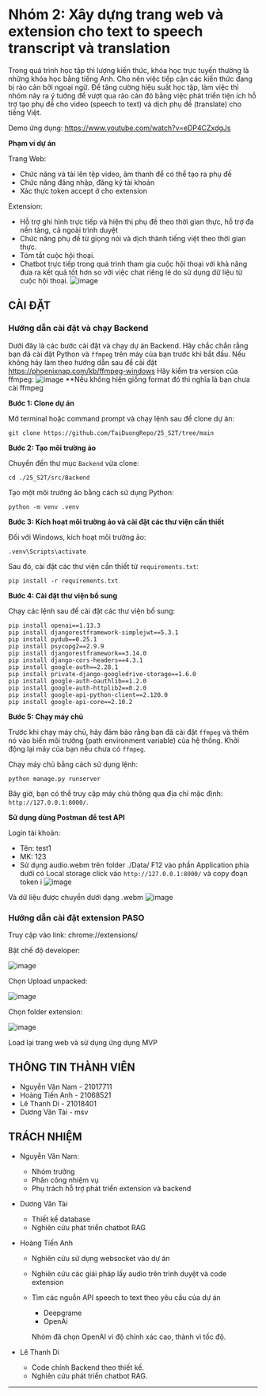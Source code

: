 # Nhóm 2: Xây dựng trang web và extension cho text to speech transcript và translation


Trong quá trình học tập thì lượng kiến thức, khóa học trực tuyến thường là những khóa học bằng tiếng Anh. Cho nên việc tiếp cận các kiến thức đang bị rào cản bởi ngoại ngữ. Để tăng cường hiệu suất học tập, làm việc thì nhóm nảy ra ý tưởng để vượt qua rào cản đó bằng việc phát triển tiện ích hỗ trợ tạo phụ đề cho video (speech to text) và dịch phụ đề (translate) cho tiếng Việt.

Demo ứng dụng: https://www.youtube.com/watch?v=eDP4CZxdgJs

**Phạm vi dự án**

Trang Web: 
- Chức năng và tải lên tệp video, âm thanh để có thể tạo ra phụ đề
- Chức năng đăng nhập, đăng ký tài khoản
- Xác thực token accept ở cho extension
  
Extension:
- Hỗ trợ ghi hình trực tiếp và hiện thị phụ đề theo thời gian thực, hỗ trợ đa nền tảng, cả ngoài trình duyệt
- Chức năng phụ đề từ giọng nói và dịch thành tiếng việt theo thời gian thực.
- Tóm tắt cuộc hội thoại.
- Chatbot trực tiếp trong quá trình tham gia cuộc hội thoại với khả năng đưa ra kết quả tốt hơn so với việc chat riêng lẻ do sử dụng dữ liệu từ cuộc hội thoại.
![image](https://github.com/TaiDuongRepo/25_S2T/assets/97231719/62b0651d-d310-4865-9048-641427985ac6)

## CÀI ĐẶT

### Hướng dẫn cài đặt và chạy Backend

Dưới đây là các bước cài đặt và chạy dự án Backend. Hãy chắc chắn rằng bạn đã cài đặt Python và `ffmpeg` trên máy của bạn trước khi bắt đầu. Nếu không hãy làm theo hướng dẫn sau để cài đặt https://phoenixnap.com/kb/ffmpeg-windows
Hãy kiểm tra version của ffmpeg: 
![image](https://github.com/TaiDuongRepo/25_S2T/assets/97231719/84cac1b4-ffa5-4fcd-b000-5f39ad22a068)
**Nếu không hiện giống format đó thì nghĩa là bạn chưa cài ffmpeg

**Bước 1: Clone dự án**

Mở terminal hoặc command prompt và chạy lệnh sau để clone dự án:

```
git clone https://github.com/TaiDuongRepo/25_S2T/tree/main
```

**Bước 2: Tạo môi trường ảo**

Chuyển đến thư mục `Backend` vừa clone:

```
cd ./25_S2T/src/Backend
```

Tạo một môi trường ảo bằng cách sử dụng Python:

```
python -m venv .venv
```

**Bước 3: Kích hoạt môi trường ảo và cài đặt các thư viện cần thiết**

Đối với Windows, kích hoạt môi trường ảo:

```
.venv\Scripts\activate
```

Sau đó, cài đặt các thư viện cần thiết từ `requirements.txt`:

```
pip install -r requirements.txt
```

**Bước 4: Cài đặt thư viện bổ sung**

Chạy các lệnh sau để cài đặt các thư viện bổ sung:

```
pip install openai==1.13.3
pip install djangorestframework-simplejwt==5.3.1
pip install pydub==0.25.1
pip install psycopg2==2.9.9
pip install djangorestframework==3.14.0
pip install django-cors-headers==4.3.1
pip install google-auth==2.28.1
pip install private-django-googledrive-storage==1.6.0
pip install google-auth-oauthlib==1.2.0
pip install google-auth-httplib2==0.2.0
pip install google-api-python-client==2.120.0
pip install google-api-core==2.10.2
```

**Bước 5: Chạy máy chủ**

Trước khi chạy máy chủ, hãy đảm bảo rằng bạn đã cài đặt `ffmpeg` và thêm nó vào biến môi trường (path environment variable) của hệ thống. Khởi động lại máy của bạn nếu chưa có `ffmpeg`.

Chạy máy chủ bằng cách sử dụng lệnh:

```
python manage.py runserver
```

Bây giờ, bạn có thể truy cập máy chủ thông qua địa chỉ mặc định: `http://127.0.0.1:8000/`.

**Sử dụng dùng Postman để test API**

Login tài khoản: 
- Tên: test1
- MK: 123
- Sử dụng audio.webm trên folder ./Data/
F12 vào phần Application phía dưới có Local storage click vào `http://127.0.0.1:8000/` và copy đoạn token
  i
![image](https://github.com/Research-Product-Lab/Backend/assets/97231719/c844aa03-cb25-4c25-aefe-61b7c2d108c5)

Và dữ liệu được chuyền dưới dạng .webm 
![image](https://github.com/Research-Product-Lab/Backend/assets/97231719/ac69a57e-4413-4ca0-90b4-bfa24edfba99)
### Hướng dẫn cài đặt extension PASO

Truy cập vào link: chrome://extensions/

Bật chế độ developer: 

![image](https://github.com/TaiDuongRepo/25_S2T/assets/97231719/20028ca6-81d3-4a09-ab15-1d2ad9e578b5)

Chọn Upload unpacked:

![image](https://github.com/TaiDuongRepo/25_S2T/assets/97231719/7b958eaf-9461-403d-b9a0-019fe24dd761)

Chọn folder extension:

![image](https://github.com/TaiDuongRepo/25_S2T/assets/97231719/c4c05cd4-252d-4545-9eeb-6a0ed5c3f73d)

Load lại trang web và sử dụng ứng dụng MVP
## THÔNG TIN THÀNH VIÊN

- Nguyễn Văn Nam - 21017711
- Hoàng Tiến Anh - 21068521
- Lê Thanh Di - 21018401
- Dương Văn Tài - msv

## TRÁCH NHIỆM

- Nguyễn Văn Nam:
    - Nhóm trưởng
    - Phân công nhiệm vụ
    - Phụ trách hỗ trợ phát triển extension và backend
- Dương Văn Tài
    - Thiết kế database 
    - Nghiên cứu phát triển chatbot RAG 
- Hoàng Tiến Anh
    - Nghiên cứu sử dụng websocket vào dự án
    - Nghiên cứu các giải pháp lấy audio trên trình duyệt và code extension
    - Tìm các nguồn API speech to text theo yêu cầu của dự án
        - Deepgrame
        - OpenAi
          
        Nhóm đã chọn OpenAI vì độ chính xác cao, thành vì tốc độ.
      
- Lê Thanh Di
    - Code chính Backend theo thiết kế.
    - Nghiên cứu phát triển chatbot RAG.
    

  
---
